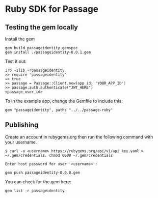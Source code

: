 # Ruby SDK for Passage


## Testing the gem locally

Install the gem
```
gem build passageidentity.gemspec
gem install ./passageidentity-0.0.1.gem
```

Test it out:
```
irb -Ilib -rpassageidentity
>> require 'passageidentity'
=> true
>> passage = Passage::Client.new(app_id: 'YOUR_APP_ID')
>> passage.auth.authenticate("JWT_HERE")
<passage_user_id>
```

To in the example app, change the Gemfile to include this:
```
gem "passageidentity", path: "../../passage-ruby"
```

## Publishing
Create an account in rubygems.org then run the following command with your username.

```
$ curl -u <username> https://rubygems.org/api/v1/api_key.yaml >
~/.gem/credentials; chmod 0600 ~/.gem/credentials

Enter host password for user '<username>':
```

```
gem push passageidentity-0.0.0.gem
```

You can check for the gem here:
```
gem list -r passageidentity
```